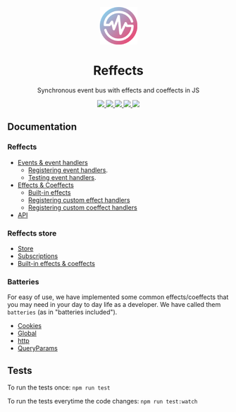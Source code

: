<p align="center">
   <img alt="reffects" src="./logo.png" height="85">
</p>
<h1 align="center">Reffects</h1>
<p align="center">Synchronous event bus with effects and coeffects in JS</p>

<p align="center">
  <a href="https://img.shields.io/npm/v/reffects">
    <img src="https://badgen.net/npm/v/reffects">
  </a> 
  <a href="https://github.com/trovit/reffects/actions">
    <img src="https://github.com/trovit/reffects/workflows/CI/badge.svg?branch=master">
  </a> 
  <a href="https://coveralls.io/github/trovit/reffects?branch=master">
    <img src="https://coveralls.io/repos/github/trovit/reffects/badge.svg?branch=master">
  </a>
  <a href="https://bundlephobia.com/result?p=reffects">
    <img src="https://badgen.net/bundlephobia/min/reffects">
  </a> 
  <a href="https://bundlephobia.com/result?p=reffects">
    <img src="https://badgen.net/bundlephobia/minzip/reffects">
  </a>
</p>

## Documentation

### Reffects

- [Events & event handlers](./docs/events_and_event_handlers.md)
  - [Registering event handlers](./docs/event_handlers.md).
  - [Testing event handlers](./docs/testing_event_handlers.md).
- [Effects & Coeffects](./docs/effects_and_coeffects.md)
  - [Built-in effects](./docs/built_in_effects.md)
  - [Registering custom effect handlers](./docs/custom_effects.md)
  - [Registering custom coeffect handlers](./docs/custom_coeffects.md)
- [API](./docs/api.md)

### Reffects store

- [Store](packages/reffects-store/docs/store_api.md)
- [Subscriptions](packages/reffects-store/docs/subscriptions_api.md)
- [Built-in effects & coeffects](packages/reffects-store/docs/built_in_effects_coeffects.md)

### Batteries

For easy of use, we have implemented some common effects/coeffects that you may need in your day to day life as a developer. We have called them `batteries` (as in "batteries included").

- [Cookies](./packages/batteries/docs/cookies.md)
- [Global](./packages/batteries/docs/global.md)
- [http](./packages/batteries/docs/http.md)
- [QueryParams](./packages/batteries/docs/queryParams.md)

## Tests

To run the tests once: `npm run test`

To run the tests everytime the code changes: `npm run test:watch`
